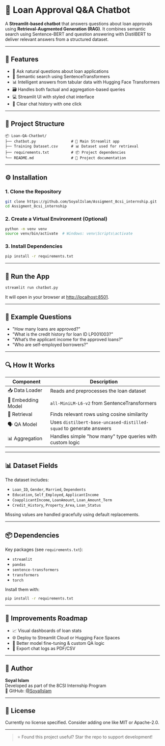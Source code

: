 
# 🤖 Loan Approval Q&A Chatbot

A **Streamlit-based chatbot** that answers questions about loan approvals using **Retrieval-Augmented Generation (RAG)**. It combines semantic search using Sentence-BERT and question answering with DistilBERT to deliver relevant answers from a structured dataset.

---

## 🧠 Features

- 💬 Ask natural questions about loan applications
- 🧭 Semantic search using SentenceTransformers
- 📊 Intelligent answers from tabular data with Hugging Face Transformers
- 🗃️ Handles both factual and aggregation-based queries
- 💻 Streamlit UI with styled chat interface
- 🧼 Clear chat history with one click

---

## 📁 Project Structure

```
📦 Loan-QA-Chatbot/
├── chatbot.py                # 🔧 Main Streamlit app
├── Training Dataset.csv      # 📊 Dataset used for retrieval
├── requirements.txt          # 📦 Project dependencies
└── README.md                 # 📄 Project documentation
```

---

## ⚙️ Installation

### 1. Clone the Repository

```bash
git clone https://github.com/SoyalIslam/Assigment_8csi_internship.git
cd Assigment_8csi_internship
```

### 2. Create a Virtual Environment (Optional)

```bash
python -m venv venv
source venv/bin/activate  # Windows: venv\Scripts\activate
```

### 3. Install Dependencies

```bash
pip install -r requirements.txt
```

---

## 🚀 Run the App

```bash
streamlit run chatbot.py
```

It will open in your browser at [http://localhost:8501](http://localhost:8501).

---

## 💬 Example Questions

- "How many loans are approved?"
- "What is the credit history for loan ID LP001003?"
- "What’s the applicant income for the approved loans?"
- "Who are self-employed borrowers?"

---

## 🔍 How It Works

| Component       | Description |
|----------------|-------------|
| 📥 Data Loader  | Reads and preprocesses the loan dataset |
| 🧠 Embedding Model | `all-MiniLM-L6-v2` from SentenceTransformers |
| 🔎 Retrieval    | Finds relevant rows using cosine similarity |
| 🗣️ QA Model     | Uses `distilbert-base-uncased-distilled-squad` to generate answers |
| 📊 Aggregation  | Handles simple "how many" type queries with custom logic |

---

## 📊 Dataset Fields

The dataset includes:

- `Loan_ID`, `Gender`, `Married`, `Dependents`
- `Education`, `Self_Employed`, `ApplicantIncome`
- `CoapplicantIncome`, `LoanAmount`, `Loan_Amount_Term`
- `Credit_History`, `Property_Area`, `Loan_Status`

Missing values are handled gracefully using default replacements.

---

## 📦 Dependencies

Key packages (see `requirements.txt`):

- `streamlit`
- `pandas`
- `sentence-transformers`
- `transformers`
- `torch`

Install them with:

```bash
pip install -r requirements.txt
```

---

## 🎯 Improvements Roadmap

- 📈 Visual dashboards of loan stats
- 🌐 Deploy to Streamlit Cloud or Hugging Face Spaces
- 🧠 Better model fine-tuning & custom QA logic
- 📄 Export chat logs as PDF/CSV

---

## 👤 Author

**Soyal Islam**  
Developed as part of the 8CSI Internship Program  
🔗 GitHub: [@SoyalIslam](https://github.com/SoyalIslam)

---

## 📜 License

Currently no license specified. Consider adding one like MIT or Apache-2.0.

---

> ⭐️ Found this project useful? Star the repo to support development!
